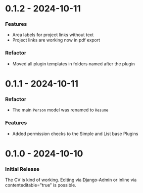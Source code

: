 0.1.2 - 2024-10-11
==================

### Features
- Area labels for project links without text
- Project links are working now in pdf export

### Refactor
- Moved all plugin templates in folders named after the plugin

0.1.1 - 2024-10-11
==================

### Refactor
- The main `Person` model was renamed to `Resume`

### Features
- Added permission checks to the Simple and List base Plugins

0.1.0 - 2024-10-10
==================

### Initial Release

The CV is kind of working. Editing via Django-Admin or inline via
contenteditable="true" is possible.